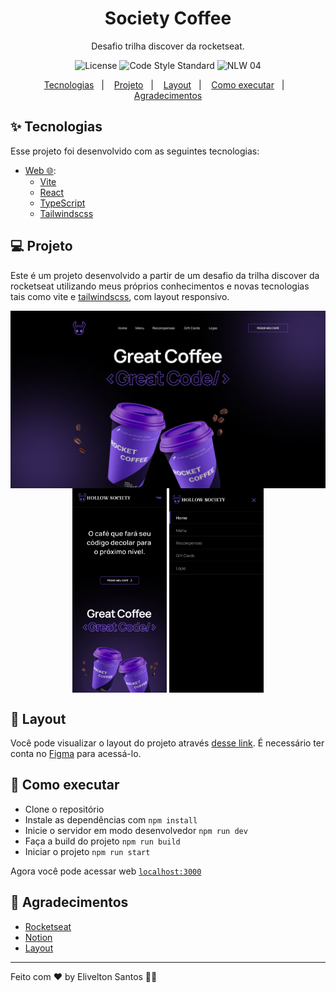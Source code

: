 <h1 align="center">Society Coffee</h1>
<p align="center">Desafio trilha discover da rocketseat.</p>


<p align="center">
  <img src="https://img.shields.io/static/v1?label=license&message=MIT&color=8257E5&labelColor=000000" alt="License">
  <img src="https://img.shields.io/static/v1?label=code style&message=standard&color=8257E5&labelColor=000000" alt="Code Style Standard">
  <img src="https://img.shields.io/static/v1?label=NLW&message=04&color=8257E5&labelColor=000000" alt="NLW 04" />
</p>

<p align="center">
  <a href="#-tecnologias">Tecnologias</a>&nbsp;&nbsp;&nbsp;|&nbsp;&nbsp;&nbsp;
  <a href="#-projeto">Projeto</a>&nbsp;&nbsp;&nbsp;|&nbsp;&nbsp;&nbsp;
  <a href="#-layout">Layout</a>&nbsp;&nbsp;&nbsp;|&nbsp;&nbsp;&nbsp;
  <a href="#-como-executar">Como executar</a>&nbsp;&nbsp;&nbsp;|&nbsp;&nbsp;&nbsp;
  <a href="#-agradecimentos">Agradecimentos</a>
</p>

## ✨ Tecnologias

Esse projeto foi desenvolvido com as seguintes tecnologias:
- [Web 🌐](./web):
  - [Vite](https://vitejs.dev/)
  - [React](https://reactjs.org)
  - [TypeScript](https://www.typescriptlang.org/)
  - [Tailwindscss](https://tailwindcss.com/)
  

## 💻 Projeto

Este é um projeto desenvolvido a partir de um desafio da trilha discover da rocketseat utilizando meus próprios conhecimentos e novas tecnologias tais como vite e [tailwindscss](https://tailwindcss.com/), com layout responsivo.
<p align="center">
  <img align="center" alt="desktop" src="https://github.com/samsepi0ldev/society-coffee/blob/main/.github/desktop.png" />
  <img align="center" width="30%" style="width: 30%;" alt="mobile" src="https://github.com/samsepi0ldev/society-coffee/blob/main/.github/mobile.png" />
  <img align="center" width="30%" style="width: 30%;" alt="mobile-menu" src="https://github.com/samsepi0ldev/society-coffee/blob/main/.github/menu_mobile.png" />
</p>

## 🔖 Layout

Você pode visualizar o layout do projeto através [desse link](https://www.figma.com/file/IiNT4yYQXLoTSVfIv5XeSW/SocietyCoffee). É necessário ter conta no [Figma](http://figma.com/) para acessá-lo.

## 🚀 Como executar

- Clone o repositório
- Instale as dependências com `npm install`
- Inicie o servidor em modo desenvolvedor `npm run dev`
- Faça a build do projeto `npm run build`
- Iniciar o projeto `npm run start`

Agora você pode acessar web [`localhost:3000`](http://localhost:3000)


## 💜 Agradecimentos

- [Rocketseat](https://www.rocketseat.com.br/)
- [Notion](https://efficient-sloth-d85.notion.site/Desafio-RocketCoffee-7802895f0dd44da5a6f71a64badc7e72)
- [Layout](https://www.figma.com/file/tFoovGllUttTebdUTDVdT8/RocketCoffee)

---

Feito com ♥ by Elivelton Santos 👋🏻
